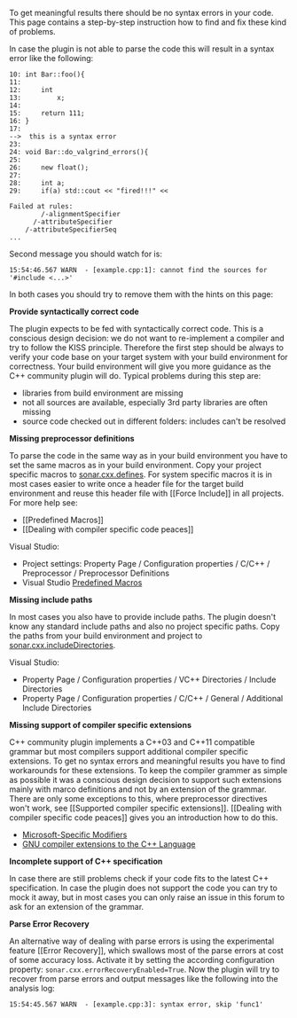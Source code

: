 To get meaningful results there should be no syntax errors in your code. This page contains a step-by-step instruction how to find and fix these kind of problems.

In case the plugin is not able to parse the code this will result in a syntax error like the following:

```
10: int Bar::foo(){
11:
12:     int
13:         x;
14: 
15:     return 111;
16: }
17: 
-->  this is a syntax error
23: 
24: void Bar::do_valgrind_errors(){
25:  
26:     new float();
27:
28:     int a;
29:     if(a) std::cout << "fired!!!" <<

Failed at rules:
        /-alignmentSpecifier
      /-attributeSpecifier
    /-attributeSpecifierSeq
...
```

Second message you should watch for is:
```
15:54:46.567 WARN  - [example.cpp:1]: cannot find the sources for '#include <...>'
```

In both cases you should try to remove them with the hints on this page:

**Provide syntactically correct code**

The plugin expects to be fed with syntactically correct code. This is a conscious design decision: we do not want to re-implement a compiler and try to follow the KISS principle. Therefore the first step should be always to verify your code base on your target system with your build environment for correctness. Your build environment will give you more guidance as the C++ community plugin will do. Typical problems during 
this step are:
* libraries from build environment are missing
* not all sources are available, especially 3rd party libraries are often missing
* source code checked out in different folders: includes can't be resolved

**Missing preprocessor definitions**

To parse the code in the same way as in your build environment you have to set the same macros as in your build environment. Copy your project specific macros to [sonar.cxx.defines](https://github.com/wenns/sonar-cxx/wiki/Supported-configuration-properties). For system specific macros it is in most cases easier to write once a header file for the target build environment and reuse this header file with [[Force Include]] in all projects. For more help see:
* [[Predefined Macros]]
* [[Dealing with compiler specific code peaces]]

Visual Studio:
* Project settings: Property Page / Configuration properties / C/C++ / Preprocessor / Preprocessor Definitions
* Visual Studio [Predefined Macros](http://msdn.microsoft.com/en-us/library/b0084kay.aspx)

**Missing include paths**

In most cases you also have to provide include paths. The plugin doesn't know any standard include paths and also no project specific paths. Copy the paths from your build environment and project to [sonar.cxx.includeDirectories](https://github.com/wenns/sonar-cxx/wiki/Supported-configuration-properties).

Visual Studio:
* Property Page / Configuration properties / VC++ Directories / Include Directories
* Property Page / Configuration properties / C/C++ / General / Additional Include Directories

**Missing support of compiler specific extensions**

C++ community plugin implements a C++03 and C++11 compatible grammar but most compilers support additional compiler specific extensions. To get no syntax errors and meaningful results you have to find workarounds for these extensions. To keep the compiler grammer as simple as possible it was a conscious design decision to support such extensions mainly with marco definitions and not by an extension of the grammar. There are only some exceptions to this, where preprocessor directives won't work, see [[Supported compiler specific extensions]]. [[Dealing with compiler specific code peaces]] gives you an introduction how to do this.
* [Microsoft-Specific Modifiers](http://msdn.microsoft.com/en-us/library/6bh0054z.aspx)
* [GNU compiler extensions to the C++ Language](http://gcc.gnu.org/onlinedocs/gcc-4.9.0/gcc/C_002b_002b-Extensions.html)

**Incomplete support of C++ specification**

In case there are still problems check if your code fits to the latest C++ specification. In case the plugin does not support the code you can try to mock it away, but in most cases you can only raise an issue in this forum to ask for an extension of the grammar.

**Parse Error Recovery**

An alternative way of dealing with parse errors is using the experimental feature [[Error Recovery]], which swallows most of the parse errors at cost of some accuracy loss. Activate it by setting the according configuration property:
```sonar.cxx.errorRecoveryEnabled=True```. Now the plugin will try to recover from parse errors and output messages like the following into the analysis log:
```
15:54:45.567 WARN  - [example.cpp:3]: syntax error, skip 'func1'
```